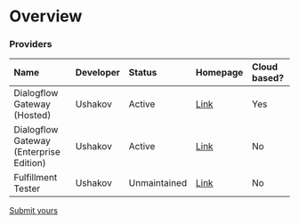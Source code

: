 # Overview

### Providers

| Name | Developer | Status | Homepage | Cloud based? |
| :--- | :--- | :--- | :--- | :--- |
| Dialogflow Gateway \(Hosted\) | Ushakov | Active | [Link](https://dialogflow.cloud.ushakov.co) | Yes |
| Dialogflow Gateway \(Enterprise Edition\) | Ushakov | Active | [Link](https://dialogflow.cloud.ushakov.co) | No |
| Fulfillment Tester | Ushakov | Unmaintained | [Link](https://github.com/mishushakov/dialogflow-fulfillment-tester) | No |

[Submit yours](https://github.com/Ushaflow/docs/pulls)


